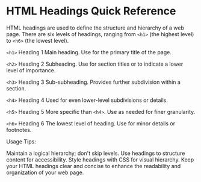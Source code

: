 
# HTML Headings Quick Reference

HTML headings are used to define the structure and hierarchy of a web page. There are six levels of headings, ranging from `<h1>` (the highest level) to `<h6>` (the lowest level).

`<h1>` Heading 1
Main heading. Use for the primary title of the page.

`<h2>` Heading 2
Subheading. Use for section titles or to indicate a lower level of importance.

`<h3>` Heading 3
Sub-subheading. Provides further subdivision within a section.

`<h4>` Heading 4
Used for even lower-level subdivisions or details.

`<h5>` Heading 5
More specific than `<h4>`. Use as needed for finer granularity.

`<h6>` Heading 6
The lowest level of heading. Use for minor details or footnotes.

Usage Tips:

Maintain a logical hierarchy; don't skip levels.
Use headings to structure content for accessibility.
Style headings with CSS for visual hierarchy.
Keep your HTML headings clear and concise to enhance the readability and organization of your web page.
